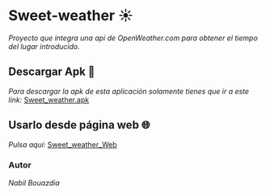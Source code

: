 # Sweet-weather :sunny:
_Proyecto que integra una api de OpenWeather.com para obtener el tiempo del lugar introducido._

## Descargar Apk :beginner:
_Para descargar la apk de esta aplicación solamente tienes que ir a este link:_ [Sweet_weather.apk](https://github.com/Naaabil99/Sweet-weather/raw/master/dist/app-debug.apk)

## Usarlo desde página web :globe_with_meridians:

_Pulsa aquí:_ [Sweet_weather_Web](https://rawcdn.githack.com/Naaabil99/Sweet-weather/fef0afb43e63757d83349e1dda7f64b98bca7a0c/www/index.html)

### Autor
_Nabil Bouazdia_

